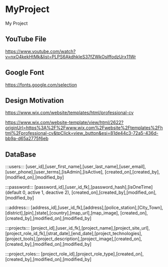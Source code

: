 # MyProject
My Project


## YouTube File
https://www.youtube.com/watch?v=nxO4kekHtMk&list=PLPS6AkdhkIeS37fZWkOsIffodzUrx11Wr

## Google Font
https://fonts.google.com/selection

## Design Motivation
https://www.wix.com/website/templates/html/professional-cv

https://www.wix.com/website-template/view/html/2622?originUrl=https%3A%2F%2Fwww.wix.com%2Fwebsite%2Ftemplates%2Fhtml%2Fprofessional-cv&tpClick=view_button&esi=81de44c3-72a5-436d-bb9a-d65a2775f6eb

## DataBase
:::users:::
[user_id],[user_first_name],[user_last_name],[user_email],[user_phone],[user_terms],[isAdmin],[isActive],
[created_on],[created_by],[modified_on],[modified_by]

:::password:::
[password_id],[user_id_fk],[password_hash],[isOneTime](default 0, active 1, deactive 2),
[created_on],[created_by],[modified_on],[modified_by]

:::address:::
[address_id],[user_id_fk],[address],[police_station],[City_Town],[district],[pin],[state],[country],[map_url],[map_image],
[created_on],[created_by],[modified_on],[modified_by]

:::projects:::
[project_id],[user_id_fk],[project_name],[project_site_url],[project_role_id_fk],[strat_date],[end_date],[project_technologies],[project_tools],[project_description],[project_image],[created_on],[created_by],[modified_on],[modified_by]

:::project_roles:::
[project_role_id],[project_role_type],[created_on],[created_by],[modified_on],[modified_by]
